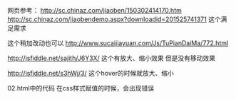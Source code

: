 网页参考：
http://sc.chinaz.com/jiaoben/150302414170.htm
http://sc.chinaz.com/jiaobendemo.aspx?downloadid=201525741371
这个满足需求


这个稍加改动也可以
http://www.sucaijiayuan.com/Js/TuPianDaiMa/772.html


http://jsfiddle.net/sajith/J6Y3X/
这个有放大、缩小效果
但是没有移动效果

http://jsfiddle.net/s3hWj/3/
这个hover的时候就放大、缩小


02.html中的代码
在css样式赋值的时候，会出现错误
